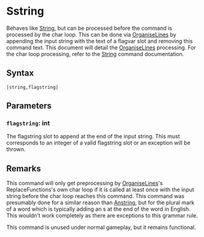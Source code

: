 # Sstring

Behaves like [String](String.md), but can be processed before the command is processed by the char loop. This can be done via [OrganiseLines](../../Related%20Systems/Automatic%20Line%20Breaks/OrganiseLines.md) by appending the input string with the text of a flagvar slot and removing this command text. This document will detail the [OrganiseLines](../../Related%20Systems/Automatic%20Line%20Breaks/OrganiseLines.md) processing. For the char loop processing, refer to the [String](String.md) command documentation.

## Syntax

````
|string,flagstring|
````

## Parameters

### `flagstring`:  int

The flagstring slot to append at the end of the input string. This must corresponds to an integer of a valid flagstring slot or an exception will be thrown.

## Remarks

This command will only get preprocessing by [OrganiseLines](../../Related%20Systems/Automatic%20Line%20Breaks/OrganiseLines.md)'s ReplaceFunctions's own char loop if it is called at least once with the input string before the char loop reaches this command. This command was presumably done for a similar reason than [Anstring](Anstring.md), but for the plural mark of a word which is typically adding an s at the end of the word in English. This wouldn't work completely as there are exceptions to this grammar rule.

This command is unused under normal gameplay, but it remains functional.
